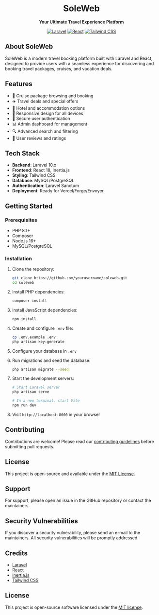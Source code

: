 <h1 align="center">SoleWeb</h1>

<p align="center">
  <strong>Your Ultimate Travel Experience Platform</strong>
</p>

<p align="center">
  <a href="#"><img src="https://img.shields.io/badge/Laravel-FF2D20?style=for-the-badge&logo=laravel&logoColor=white" alt="Laravel"></a>
  <a href="#"><img src="https://img.shields.io/badge/React-20232A?style=for-the-badge&logo=react&logoColor=61DAFB" alt="React"></a>
  <a href="#"><img src="https://img.shields.io/badge/Tailwind_CSS-38B2AC?style=for-the-badge&logo=tailwind-css&logoColor=white" alt="Tailwind CSS"></a>
</p>

## About SoleWeb

SoleWeb is a modern travel booking platform built with Laravel and React, designed to provide users with a seamless experience for discovering and booking travel packages, cruises, and vacation deals.

## Features

- 🚢 Cruise package browsing and booking
- ✈️ Travel deals and special offers
- 🏨 Hotel and accommodation options
- 📱 Responsive design for all devices
- 🔐 Secure user authentication
- 📊 Admin dashboard for management
- 🔍 Advanced search and filtering
- 🌟 User reviews and ratings

## Tech Stack

- **Backend**: Laravel 10.x
- **Frontend**: React 18, Inertia.js
- **Styling**: Tailwind CSS
- **Database**: MySQL/PostgreSQL
- **Authentication**: Laravel Sanctum
- **Deployment**: Ready for Vercel/Forge/Envoyer

## Getting Started

### Prerequisites

- PHP 8.1+
- Composer
- Node.js 16+
- MySQL/PostgreSQL

### Installation

1. Clone the repository:
   ```bash
   git clone https://github.com/yourusername/soleweb.git
   cd soleweb
   ```

2. Install PHP dependencies:
   ```bash
   composer install
   ```

3. Install JavaScript dependencies:
   ```bash
   npm install
   ```

4. Create and configure `.env` file:
   ```bash
   cp .env.example .env
   php artisan key:generate
   ```

5. Configure your database in `.env`

6. Run migrations and seed the database:
   ```bash
   php artisan migrate --seed
   ```

7. Start the development servers:
   ```bash
   # Start Laravel server
   php artisan serve
   
   # In a new terminal, start Vite
   npm run dev
   ```

8. Visit `http://localhost:8000` in your browser

## Contributing

Contributions are welcome! Please read our [contributing guidelines](CONTRIBUTING.md) before submitting pull requests.

## License

This project is open-source and available under the [MIT License](LICENSE).

## Support

For support, please open an issue in the GitHub repository or contact the maintainers.

## Security Vulnerabilities

If you discover a security vulnerability, please send an e-mail to the maintainers. All security vulnerabilities will be promptly addressed.

## Credits

- [Laravel](https://laravel.com/)
- [React](https://reactjs.org/)
- [Inertia.js](https://inertiajs.com/)
- [Tailwind CSS](https://tailwindcss.com/)

## License

This project is open-source software licensed under the [MIT license](https://opensource.org/licenses/MIT).
